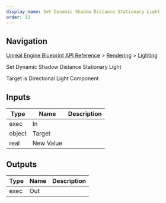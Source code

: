 ```yaml
---
display_name: Set Dynamic Shadow Distance Stationary Light
order: 13
---
```

## Navigation

[Unreal Engine Blueprint API Reference](https://dev.epicgames.com/documentation/en-us/unreal-engine/BlueprintAPI) > [Rendering](https://dev.epicgames.com/documentation/en-us/unreal-engine/BlueprintAPI/Rendering) > [Lighting](https://dev.epicgames.com/documentation/en-us/unreal-engine/BlueprintAPI/Rendering/Lighting)

Set Dynamic Shadow Distance Stationary Light

Target is Directional Light Component

## Inputs

| Type | Name | Description |
| --- | --- | --- |
| exec | In |  |
| object | Target |  |
| real | New Value |  |

## Outputs

| Type | Name | Description |
| --- | --- | --- |
| exec | Out |  |
